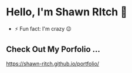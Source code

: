 # Hello, I'm Shawn RItch 👋

- ⚡ Fun fact: I'm crazy 😉

## Check Out My Porfolio ...
https://shawn-ritch.github.io/portfolio/
